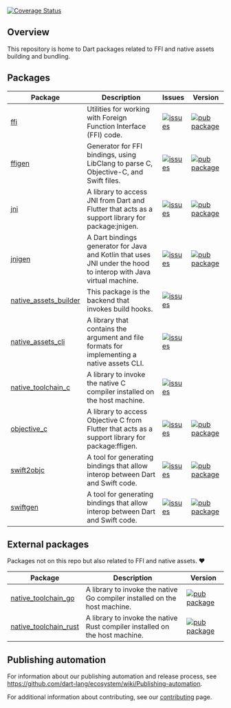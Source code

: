 [![Coverage Status](https://coveralls.io/repos/github/dart-lang/native/badge.svg?branch=main)](https://coveralls.io/github/dart-lang/native?branch=main)

## Overview

This repository is home to Dart packages related to FFI and native assets
building and bundling.

## Packages

| Package | Description | Issues | Version |
| --- | --- | --- | --- |
| [ffi](pkgs/ffi/) | Utilities for working with Foreign Function Interface (FFI) code. | [![issues](https://img.shields.io/badge/package:ffi-4774bc)][ffi_issues] | [![pub package](https://img.shields.io/pub/v/ffi.svg)](https://pub.dev/packages/ffi) |
| [ffigen](pkgs/ffigen/) | Generator for FFI bindings, using LibClang to parse C, Objective-C, and Swift files. | [![issues](https://img.shields.io/badge/package:ffigen-4774bc)][ffigen_issues] | [![pub package](https://img.shields.io/pub/v/ffigen.svg)](https://pub.dev/packages/ffigen) |
| [jni](pkgs/jni/) | A library to access JNI from Dart and Flutter that acts as a support library for package:jnigen. | [![issues](https://img.shields.io/badge/package:jni-4774bc)][jni_issues] | [![pub package](https://img.shields.io/pub/v/jni.svg)](https://pub.dev/packages/jni) |
| [jnigen](pkgs/jnigen/) | A Dart bindings generator for Java and Kotlin that uses JNI under the hood to interop with Java virtual machine. | [![issues](https://img.shields.io/badge/package:jnigen-4774bc)][jnigen_issues] | [![pub package](https://img.shields.io/pub/v/jnigen.svg)](https://pub.dev/packages/jnigen) |
| [native_assets_builder](pkgs/native_assets_builder/) | This package is the backend that invokes build hooks. | [![issues](https://img.shields.io/badge/package:native__assets__builder-4774bc)][native_assets_builder_issues] |  |
| [native_assets_cli](pkgs/native_assets_cli/) | A library that contains the argument and file formats for implementing a native assets CLI. | [![issues](https://img.shields.io/badge/package:native__assets__cli-4774bc)][native_assets_cli_issues] |  |
| [native_toolchain_c](pkgs/native_toolchain_c/) | A library to invoke the native C compiler installed on the host machine. | [![issues](https://img.shields.io/badge/package:native__toolchain__c-4774bc)][native_toolchain_c_issues] |  |
| [objective_c](pkgs/objective_c/) | A library to access Objective C from Flutter that acts as a support library for package:ffigen. | [![issues](https://img.shields.io/badge/package:objective__c-4774bc)][objective_c_issues] | [![pub package](https://img.shields.io/pub/v/objective_c.svg)](https://pub.dev/packages/objective_c) |
| [swift2objc](pkgs/swift2objc/) | A tool for generating bindings that allow interop between Dart and Swift code. | [![issues](https://img.shields.io/badge/package:swift2objc-4774bc)][swift2objc_issues] | [![pub package](https://img.shields.io/pub/v/swift2objc.svg)](https://pub.dev/packages/swift2objc) |
| [swiftgen](pkgs/swiftgen/) | A tool for generating bindings that allow interop between Dart and Swift code. | [![issues](https://img.shields.io/badge/package:swiftgen-4774bc)][swiftgen_issues] | [![pub package](https://img.shields.io/pub/v/swiftgen.svg)](https://pub.dev/packages/swiftgen) |

[ffi_issues]: https://github.com/dart-lang/native/issues?q=is%3Aissue+is%3Aopen+label%3Apackage%3Affi
[ffigen_issues]: https://github.com/dart-lang/native/issues?q=is%3Aissue+is%3Aopen+label%3Apackage%3Affigen
[jni_issues]: https://github.com/dart-lang/native/issues?q=is%3Aissue+is%3Aopen+label%3Apackage%3Ajni
[jnigen_issues]: https://github.com/dart-lang/native/issues?q=is%3Aissue+is%3Aopen+label%3Apackage%3Ajnigen
[native_assets_builder_issues]: https://github.com/dart-lang/native/issues?q=is%3Aissue+is%3Aopen+label%3Apackage%3Anative_assets_builder
[native_assets_cli_issues]: https://github.com/dart-lang/native/issues?q=is%3Aissue+is%3Aopen+label%3Apackage%3Anative_assets_cli
[native_toolchain_c_issues]: https://github.com/dart-lang/native/issues?q=is%3Aissue+is%3Aopen+label%3Apackage%3Anative_toolchain_c
[objective_c_issues]: https://github.com/dart-lang/native/issues?q=is%3Aissue+is%3Aopen+label%3Apackage%3Aobjective_c
[swift2objc_issues]: https://github.com/dart-lang/native/issues?q=is%3Aissue+is%3Aopen+label%3Apackage%3Aswift2objc
[swiftgen_issues]: https://github.com/dart-lang/native/issues?q=is%3Aissue+is%3Aopen+label%3Apackage%3Aswiftgen

## External packages

Packages not on this repo but also related to FFI and native assets. ❤️

| Package | Description | Version |
| --- | --- | --- |
| [native_toolchain_go](https://github.com/csnewman/flutter-go-bridge/tree/master/native_toolchain_go) | A library to invoke the native Go compiler installed on the host machine. | [![pub package](https://img.shields.io/pub/v/native_toolchain_go.svg)](https://pub.dev/packages/native_toolchain_go) |
| [native_toolchain_rust](https://github.com/irondash/native_toolchain_rust) | A library to invoke the native Rust compiler installed on the host machine. | [![pub package](https://img.shields.io/pub/v/native_toolchain_rust.svg)](https://pub.dev/packages/native_toolchain_rust) |

## Publishing automation

For information about our publishing automation and release process, see
https://github.com/dart-lang/ecosystem/wiki/Publishing-automation.

For additional information about contributing, see our
[contributing](CONTRIBUTING.md) page.
